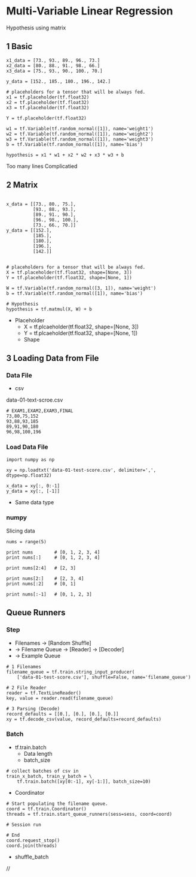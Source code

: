 
# Multi-Variable Linear Regression 

Hypothesis using matrix 

## 1 Basic 

```
x1_data = [73., 93., 89., 96., 73.]
x2_data = [80., 88., 91., 98., 66.]
x3_data = [75., 93., 90., 100., 70.]

y_data = [152., 185., 180., 196., 142.]

# placeholders for a tensor that will be always fed.
x1 = tf.placeholder(tf.float32)
x2 = tf.placeholder(tf.float32)
x3 = tf.placeholder(tf.float32)

Y = tf.placeholder(tf.float32)

w1 = tf.Variable(tf.random_normal([1]), name='weight1')
w2 = tf.Variable(tf.random_normal([1]), name='weight2')
w3 = tf.Variable(tf.random_normal([1]), name='weight3')
b = tf.Variable(tf.random_normal([1]), name='bias')

hypothesis = x1 * w1 + x2 * w2 + x3 * w3 + b
```

Too many lines
Complicatied

## 2 Matrix 

```

x_data = [[73., 80., 75.],
          [93., 88., 93.],
          [89., 91., 90.],
          [96., 98., 100.],
          [73., 66., 70.]]
y_data = [[152.],
          [185.],
          [180.],
          [196.],
          [142.]]


# placeholders for a tensor that will be always fed.
X = tf.placeholder(tf.float32, shape=[None, 3])
Y = tf.placeholder(tf.float32, shape=[None, 1])

W = tf.Variable(tf.random_normal([3, 1]), name='weight')
b = tf.Variable(tf.random_normal([1]), name='bias')

# Hypothesis
hypothesis = tf.matmul(X, W) + b
```
* Placeholder 
  * X = tf.plcaeholder(tf.float32, shape=[None, 3])
  * Y = tf.plcaeholder(tf.float32, shape=[None, 1])
  * Shape

## 3 Loading Data from File

### Data File 
  * csv 

data-01-text-scroe.csv

```
# EXAM1,EXAM2,EXAM3,FINAL
73,80,75,152
93,88,93,185
89,91,90,180
96,98,100,196
```

### Load Data File 

```
import numpy as np

xy = np.loadtxt('data-01-test-score.csv', delimiter=',', dtype=np.float32)

x_data = xy[:, 0:-1]
y_data = xy[:, [-1]]
```

* Same data type 

### numpy

Slicing data 

```
nums = range(5)

print nums        # [0, 1, 2, 3, 4]
print nums[:]     # [0, 1, 2, 3, 4]

print nums[2:4]   # [2, 3]

print nums[2:]    # [2, 3, 4]
print nums[:2]    # [0, 1]

print nums[:-1]   # [0, 1, 2, 3]
```

## Queue Runners 

### Step
  * Filenames -> [Random Shuffle] 
  * -> Filename Queue -> [Reader] -> [Decoder] 
  * -> Example Queue 

```
# 1 Filenames 
filename_queue = tf.train.string_input_producer(
    ['data-01-test-score.csv'], shuffle=False, name='filename_queue')

# 2 File Reader 
reader = tf.TextLineReader()
key, value = reader.read(filename_queue)

# 3 Parsing (Decode)
record_defaults = [[0.], [0.], [0.], [0.]]
xy = tf.decode_csv(value, record_defaults=record_defaults)

```

### Batch 

* tf.train.batch
  * Data length  
  * batch_size

```
# collect batches of csv in
train_x_batch, train_y_batch = \
    tf.train.batch([xy[0:-1], xy[-1:]], batch_size=10)
```

* Coordinator 
```
# Start populating the filename queue.
coord = tf.train.Coordinator()
threads = tf.train.start_queue_runners(sess=sess, coord=coord)

# Session run

# End 
coord.request_stop()
coord.join(threads)
```

* shuffle_batch 

//
